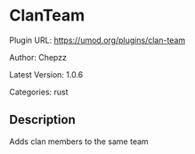 # ClanTeam

Plugin URL: https://umod.org/plugins/clan-team

Author: Chepzz

Latest Version: 1.0.6

Categories: rust

## Description

Adds clan members to the same team
